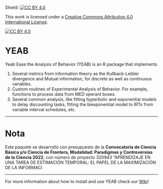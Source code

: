 
Shield: [![CC BY 4.0][cc-by-shield]][cc-by]

This work is licensed under a
[Creative Commons Attribution 4.0 International License][cc-by].

[![CC BY 4.0][cc-by-image]][cc-by]

[cc-by]: http://creativecommons.org/licenses/by/4.0/
[cc-by-image]: https://i.creativecommons.org/l/by/4.0/88x31.png
[cc-by-shield]: https://img.shields.io/badge/License-CC%20BY%204.0-lightgrey.svg

# YEAB
Yeab Ease the Analysis of Behavior (YEAB) is an R package that implements

1. Several metrics from information theory as the Kullback-Leibler divergence and Mutual information, for discrete as well as continuous variables.
2. Custom routines of Experimental Analysis of Behavior. For example, functions to process data from MED operant boxes.
3. Several common analysis, like fitting hyperbolic and exponential models to delay discounting tasks, fitting the biexponential model to IRTs from variable interval schedules, etc.

---

# Nota

Este paquete se desarrolló con presupuesto de la **Convocatoria de Ciencia Básica y/o Ciencia de Frontera, Modalidad: Paradigmas y Controversias de la Ciencia 2022**, con número de proyecto 320943 “APRENDIZAJE EN UNA TAREA DE ESTIMACIÓN TEMPORAL: EL PAPEL DE LA MAXIMIZACIÓN DE LA INFORMACI

---

For more information about how to install and use YEAB check our [Wiki](https://github.com/jealcalat/YEAB/wiki)!

